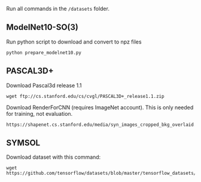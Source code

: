 Run all commands in the `/datasets` folder.

## ModelNet10-SO(3)
Run python script to download and convert to npz files
```
python prepare_modelnet10.py
```

## PASCAL3D+
Download Pascal3d release 1.1
```
wget ftp://cs.stanford.edu/cs/cvgl/PASCAL3D+_release1.1.zip
```
Download RenderForCNN (requires ImageNet account). This is only needed for training, not 
evaluation.
```
https://shapenet.cs.stanford.edu/media/syn_images_cropped_bkg_overlaid.tar
```

## SYMSOL
Download dataset with this command:
```
wget https://github.com/tensorflow/datasets/blob/master/tensorflow_datasets/image/symmetric_solids/symmetric_solids.py
```
